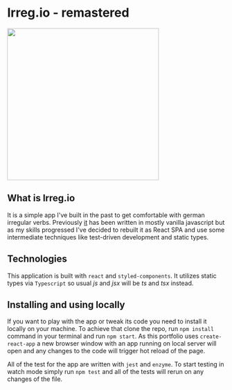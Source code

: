 # Irreg.io - remastered

<img src="https://raw.github.com/d-ivashchuk/irregio-react/test/screenshots/irregio.gif" width="350" />

## What is Irreg.io

It is a simple app I've built in the past to get comfortable with german irregular verbs. Previously [it](https://github.com/d-ivashchuk/irreg.io) has been written in mostly vanilla javascript but as my skills progressed I've decided to rebuilt it as React SPA and use some intermediate techniques like test-driven development and static types.

## Technologies

This application is built with `react` and `styled-components`. It utilizes static types via `Typescript` so usual _js_ and _jsx_ will be _ts_ and _tsx_ instead.

## Installing and using locally

If you want to play with the app or tweak its code you need to install it locally on your machine. To achieve that clone the repo, run `npm install` command in your terminal and run `npm start`. As this portfolio uses `create-react-app` a new browser window with an app running on local server will open and any changes to the code will trigger hot reload of the page.

All of the test for the app are written with `jest` and `enzyme`. To start testing in watch mode simply run `npm test` and all of the tests will rerun on any changes of the file.
